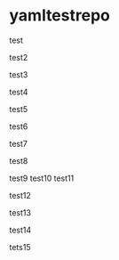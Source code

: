 # yamltestrepo
test

test2

test3

test4

test5
 
test6

test7

test8

test9
test10
test11

test12

test13

test14

tets15
